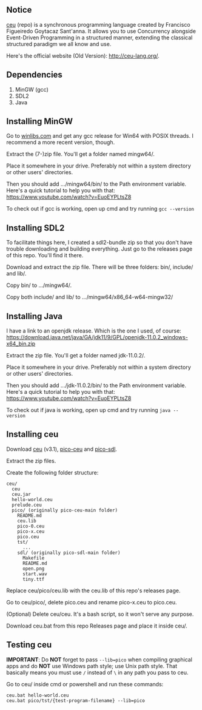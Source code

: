 ## Notice

[ceu](https://github.com/fsantanna/dceu) (repo) is a synchronous programming language created by Francisco Figueiredo Goytacaz Sant'anna.
It allows you to use Concurrency alongside Event-Driven Programming in a structured manner, extending the classical structured paradigm we all know and use.

Here's the official website (Old Version): http://ceu-lang.org/.

## Dependencies

1. MinGW (gcc)
2. SDL2
3. Java

## Installing MinGW

Go to [winlibs.com](https://winlibs.com/) and get any gcc release for Win64 with POSIX threads. I recommend a more recent version, though.

Extract the (7-)zip file. You'll get a folder named mingw64/.

Place it somewhere in your drive. Preferably not within a system directory or other users' directories.

Then you should add .../mingw64/bin/ to the Path environment variable. Here's a quick tutorial to help you with that: https://www.youtube.com/watch?v=EuoEYPLtsZ8

To check out if gcc is working, open up cmd and try running `gcc --version`

## Installing SDL2

To facilitate things here, I created a sdl2-bundle zip so that you don't have trouble downloading and building everything.
Just go to the releases page of this repo. You'll find it there.

Download and extract the zip file. There will be three folders: bin/, include/ and lib/.

Copy bin/ to .../mingw64/.

Copy both include/ and lib/ to .../mingw64/x86_64-w64-mingw32/

## Installing Java

I have a link to an openjdk release. Which is the one I used, of course: https://download.java.net/java/GA/jdk11/9/GPL/openjdk-11.0.2_windows-x64_bin.zip

Extract the zip file. You'll get a folder named jdk-11.0.2/.

Place it somewhere in your drive. Preferably not within a system directory or other users' directories.

Then you should add .../jdk-11.0.2/bin/ to the Path environment variable. Here's a quick tutorial to help you with that: https://www.youtube.com/watch?v=EuoEYPLtsZ8

To check out if java is working, open up cmd and try running `java --version`

## Installing ceu

Download [ceu](https://github.com/fsantanna/dceu/releases/download/v0.3.1/ceu-v0.3.1.zip) (v3.1),
[pico-ceu](https://github.com/fsantanna/pico-ceu/archive/refs/heads/main.zip) and [pico-sdl](https://github.com/fsantanna/pico-sdl/archive/refs/heads/main.zip).

Extract the zip files.

Create the following folder structure:
```
ceu/
  ceu
  ceu.jar
  hello-world.ceu
  prelude.ceu
  pico/ (originally pico-ceu-main folder)
    README.md
    ceu.lib
    pico-0.ceu
    pico-x.ceu
    pico.ceu
    tst/
      ...
    sdl/ (originally pico-sdl-main folder)
      Makefile
      README.md
      open.png
      start.wav
      tiny.ttf
```

Replace ceu/pico/ceu.lib with the ceu.lib of this repo's releases page.

Go to ceu/pico/, delete pico.ceu and rename pico-x.ceu to pico.ceu.

(Optional) Delete ceu/ceu. It's a bash script, so it won't serve any purpose.

Download ceu.bat from this repo Releases page and place it inside ceu/.


## Testing ceu

__IMPORTANT__: Do __NOT__ forget to pass ```--lib=pico``` when compiling graphical apps and do __NOT__ use Windows path style;
use Unix path style. That basically means you must use ```/``` instead of ```\``` in any path you pass to ceu.

Go to ceu/ inside cmd or powershell and run these commands:
```
ceu.bat hello-world.ceu
ceu.bat pico/tst/{test-program-filename} --lib=pico
```
